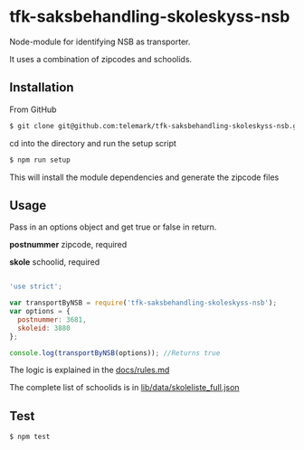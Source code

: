 # tfk-saksbehandling-skoleskyss-nsb
Node-module for identifying NSB as transporter.

It uses a combination of zipcodes and schoolids.

## Installation
From GitHub

```sh
$ git clone git@github.com:telemark/tfk-saksbehandling-skoleskyss-nsb.git
```

cd into the directory and run the setup script

```sh
$ npm run setup
```

This will install the module dependencies and generate the zipcode files

## Usage
Pass in an options object and get true or false in return.

**postnummer** zipcode, required

**skole** schoolid, required

```javascript

'use strict';

var transportByNSB = require('tfk-saksbehandling-skoleskyss-nsb');
var options = {
  postnummer: 3681,
  skoleid: 3880
};

console.log(transportByNSB(options)); //Returns true

```

The logic is explained in the [docs/rules.md](/docs/rules.md)

The complete list of schoolids is in [lib/data/skoleliste_full.json](/lib/data/skoleliste_full.json)

## Test

```sh
$ npm test
```